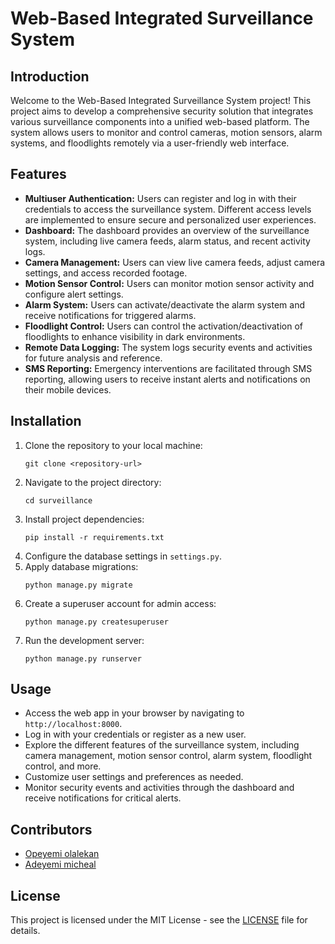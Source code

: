 # Web-Based Integrated Surveillance System

## Introduction
Welcome to the Web-Based Integrated Surveillance System project! This project aims to develop a comprehensive security solution that integrates various surveillance components into a unified web-based platform. The system allows users to monitor and control cameras, motion sensors, alarm systems, and floodlights remotely via a user-friendly web interface.

## Features
- **Multiuser Authentication:** Users can register and log in with their credentials to access the surveillance system. Different access levels are implemented to ensure secure and personalized user experiences.
- **Dashboard:** The dashboard provides an overview of the surveillance system, including live camera feeds, alarm status, and recent activity logs.
- **Camera Management:** Users can view live camera feeds, adjust camera settings, and access recorded footage.
- **Motion Sensor Control:** Users can monitor motion sensor activity and configure alert settings.
- **Alarm System:** Users can activate/deactivate the alarm system and receive notifications for triggered alarms.
- **Floodlight Control:** Users can control the activation/deactivation of floodlights to enhance visibility in dark environments.
- **Remote Data Logging:** The system logs security events and activities for future analysis and reference.
- **SMS Reporting:** Emergency interventions are facilitated through SMS reporting, allowing users to receive instant alerts and notifications on their mobile devices.

## Installation
1. Clone the repository to your local machine:
   ```
   git clone <repository-url>
   ```
2. Navigate to the project directory:
   ```
   cd surveillance
   ```
3. Install project dependencies:
   ```
   pip install -r requirements.txt
   ```
4. Configure the database settings in `settings.py`.
5. Apply database migrations:
   ```
   python manage.py migrate
   ```
6. Create a superuser account for admin access:
   ```
   python manage.py createsuperuser
   ```
7. Run the development server:
   ```
   python manage.py runserver
   ```

## Usage
- Access the web app in your browser by navigating to `http://localhost:8000`.
- Log in with your credentials or register as a new user.
- Explore the different features of the surveillance system, including camera management, motion sensor control, alarm system, floodlight control, and more.
- Customize user settings and preferences as needed.
- Monitor security events and activities through the dashboard and receive notifications for critical alerts.

## Contributors
- [Opeyemi olalekan](https://github.com/olamilekan5162)
- [Adeyemi micheal](https://github.com/adeyemimichael)

## License
This project is licensed under the MIT License - see the [LICENSE](LICENSE) file for details.
